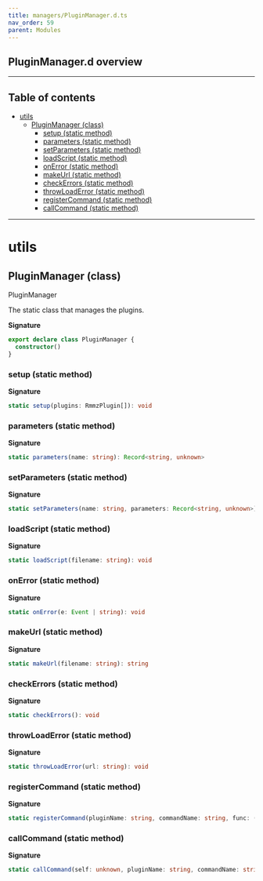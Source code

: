 ```yaml
---
title: managers/PluginManager.d.ts
nav_order: 59
parent: Modules
---
```


## PluginManager.d overview

---

<h2 class="text-delta">Table of contents</h2>

- [utils](#utils)
  - [PluginManager (class)](#pluginmanager-class)
    - [setup (static method)](#setup-static-method)
    - [parameters (static method)](#parameters-static-method)
    - [setParameters (static method)](#setparameters-static-method)
    - [loadScript (static method)](#loadscript-static-method)
    - [onError (static method)](#onerror-static-method)
    - [makeUrl (static method)](#makeurl-static-method)
    - [checkErrors (static method)](#checkerrors-static-method)
    - [throwLoadError (static method)](#throwloaderror-static-method)
    - [registerCommand (static method)](#registercommand-static-method)
    - [callCommand (static method)](#callcommand-static-method)

---

# utils

## PluginManager (class)

PluginManager

The static class that manages the plugins.

**Signature**

```ts
export declare class PluginManager {
  constructor()
}
```

### setup (static method)

**Signature**

```ts
static setup(plugins: RmmzPlugin[]): void
```

### parameters (static method)

**Signature**

```ts
static parameters(name: string): Record<string, unknown>
```

### setParameters (static method)

**Signature**

```ts
static setParameters(name: string, parameters: Record<string, unknown>): void
```

### loadScript (static method)

**Signature**

```ts
static loadScript(filename: string): void
```

### onError (static method)

**Signature**

```ts
static onError(e: Event | string): void
```

### makeUrl (static method)

**Signature**

```ts
static makeUrl(filename: string): string
```

### checkErrors (static method)

**Signature**

```ts
static checkErrors(): void
```

### throwLoadError (static method)

**Signature**

```ts
static throwLoadError(url: string): void
```

### registerCommand (static method)

**Signature**

```ts
static registerCommand(pluginName: string, commandName: string, func: () => void): void
```

### callCommand (static method)

**Signature**

```ts
static callCommand(self: unknown, pluginName: string, commandName: string, args: unknown[]): void
```
